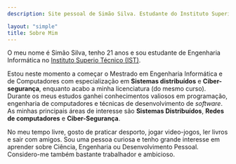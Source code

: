 ```yaml
---
description: Site pessoal de Simão Silva. Estudante do Instituto Superior Técnico

layout: "simple"
title: Sobre Mim
---
```


O meu nome é Simão Silva, tenho 21 anos e sou estudante de Engenharia Informática no [Instituto Superio Técnico (IST)](https://tecnico.ulisboa.pt/pt/).

<pr>

Estou neste momento a começar o Mestrado em Engenharia Informática e de Computadores com especialização em **Sistemas distribuídos** e **Ciber-segurança**, enquanto acabo a minha licenciatura (do mesmo curso). Durante os meus estudos ganhei conhecimentos valiosos em programação, engenharia de computadores e técnicas de desenvolvimento de _software_. As minhas principais áreas de interesse são **Sistemas Distribuídos**, **Redes de computadores** e **Ciber-Segurança**.

<pr>

No meu tempo livre, gosto de praticar desporto, jogar video-jogos, ler livros e sair com amigos. Sou uma pessoa curiosa e tenho grande interesse em aprender sobre Ciência, Engenharia ou Desenvolvimento Pessoal. Considero-me também bastante trabalhador e ambicioso.
